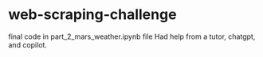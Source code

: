 # web-scraping-challenge

final code in part_2_mars_weather.ipynb file 
Had help from a tutor, chatgpt, and copilot.
